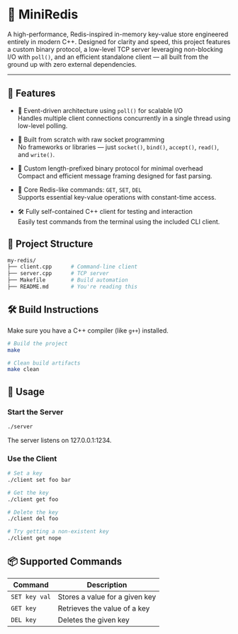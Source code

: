 # 🔧 MiniRedis
A high-performance, Redis-inspired in-memory key-value store engineered entirely in modern C++. Designed for clarity and speed, this project features a custom binary protocol, a low-level TCP server leveraging non-blocking I/O with `poll()`, and an efficient standalone client — all built from the ground up with zero external dependencies.

---

## 🚀 Features

- 🧵 Event-driven architecture using `poll()` for scalable I/O  
  Handles multiple client connections concurrently in a single thread using low-level polling.

- 🔌 Built from scratch with raw socket programming  
  No frameworks or libraries — just `socket()`, `bind()`, `accept()`, `read()`, and `write()`.

- 💬 Custom length-prefixed binary protocol for minimal overhead  
  Compact and efficient message framing designed for fast parsing.

- 🧠 Core Redis-like commands: `GET`, `SET`, `DEL`  
  Supports essential key-value operations with constant-time access.

- 🛠 Fully self-contained C++ client for testing and interaction  
  Easily test commands from the terminal using the included CLI client.


## 📁 Project Structure

```bash
my-redis/
├── client.cpp      # Command-line client
├── server.cpp      # TCP server
├── Makefile        # Build automation
├── README.md       # You're reading this
```
## 🛠 Build Instructions

Make sure you have a C++ compiler (like `g++`) installed.

```bash
# Build the project
make

# Clean build artifacts
make clean
```
## 🧪 Usage

### Start the Server

```bash
./server
```
The server listens on 127.0.0.1:1234.
### Use the Client
```bash
# Set a key
./client set foo bar

# Get the key
./client get foo

# Delete the key
./client del foo

# Try getting a non-existent key
./client get nope
```
## 📦 Supported Commands

| Command        | Description                      |
|----------------|----------------------------------|
| `SET key val`  | Stores a value for a given key   |
| `GET key`      | Retrieves the value of a key     |
| `DEL key`      | Deletes the given key            |


